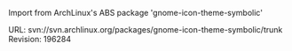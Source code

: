 Import from ArchLinux's ABS package 'gnome-icon-theme-symbolic'

URL: svn://svn.archlinux.org/packages/gnome-icon-theme-symbolic/trunk
Revision: 196284
